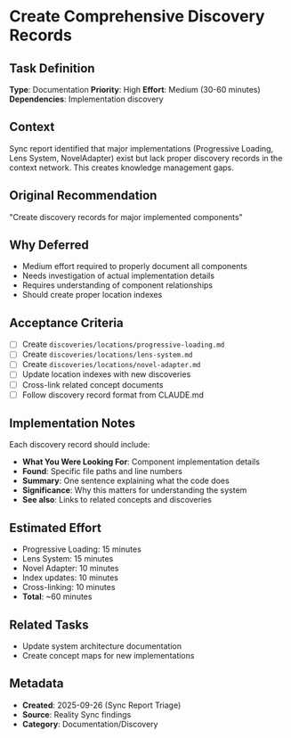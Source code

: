 # Create Comprehensive Discovery Records

## Task Definition
**Type**: Documentation
**Priority**: High
**Effort**: Medium (30-60 minutes)
**Dependencies**: Implementation discovery

## Context
Sync report identified that major implementations (Progressive Loading, Lens System, NovelAdapter) exist but lack proper discovery records in the context network. This creates knowledge management gaps.

## Original Recommendation
"Create discovery records for major implemented components"

## Why Deferred
- Medium effort required to properly document all components
- Needs investigation of actual implementation details
- Requires understanding of component relationships
- Should create proper location indexes

## Acceptance Criteria
- [ ] Create `discoveries/locations/progressive-loading.md`
- [ ] Create `discoveries/locations/lens-system.md`
- [ ] Create `discoveries/locations/novel-adapter.md`
- [ ] Update location indexes with new discoveries
- [ ] Cross-link related concept documents
- [ ] Follow discovery record format from CLAUDE.md

## Implementation Notes
Each discovery record should include:
- **What You Were Looking For**: Component implementation details
- **Found**: Specific file paths and line numbers
- **Summary**: One sentence explaining what the code does
- **Significance**: Why this matters for understanding the system
- **See also**: Links to related concepts and discoveries

## Estimated Effort
- Progressive Loading: 15 minutes
- Lens System: 15 minutes
- Novel Adapter: 10 minutes
- Index updates: 10 minutes
- Cross-linking: 10 minutes
- **Total**: ~60 minutes

## Related Tasks
- Update system architecture documentation
- Create concept maps for new implementations

## Metadata
- **Created**: 2025-09-26 (Sync Report Triage)
- **Source**: Reality Sync findings
- **Category**: Documentation/Discovery